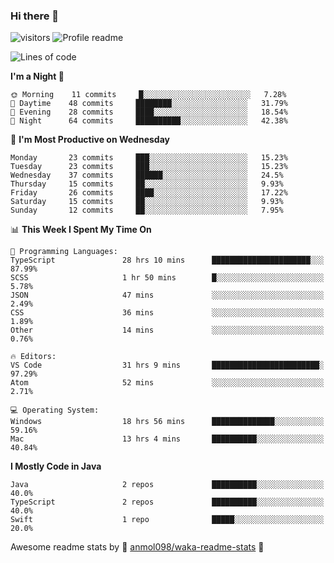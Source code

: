 ### Hi there 👋  
![visitors](https://visitor-badge.laobi.icu/badge?page_id=leverglowh) ![Profile readme](https://github.com/leverglowh/leverglowh/workflows/Profile%20readme/badge.svg?branch=master)

<!--START_SECTION:waka-->
![Lines of code](https://img.shields.io/badge/From%20Hello%20World%20I%27ve%20Written-42973%20lines%20of%20code-blue)

**I'm a Night 🦉** 

```text
🌞 Morning    11 commits     █░░░░░░░░░░░░░░░░░░░░░░░░   7.28% 
🌆 Daytime    48 commits     ████████░░░░░░░░░░░░░░░░░   31.79% 
🌃 Evening    28 commits     ████░░░░░░░░░░░░░░░░░░░░░   18.54% 
🌙 Night      64 commits     ██████████░░░░░░░░░░░░░░░   42.38%

```
📅 **I'm Most Productive on Wednesday** 

```text
Monday       23 commits     ███░░░░░░░░░░░░░░░░░░░░░░   15.23% 
Tuesday      23 commits     ███░░░░░░░░░░░░░░░░░░░░░░   15.23% 
Wednesday    37 commits     ██████░░░░░░░░░░░░░░░░░░░   24.5% 
Thursday     15 commits     ██░░░░░░░░░░░░░░░░░░░░░░░   9.93% 
Friday       26 commits     ████░░░░░░░░░░░░░░░░░░░░░   17.22% 
Saturday     15 commits     ██░░░░░░░░░░░░░░░░░░░░░░░   9.93% 
Sunday       12 commits     ██░░░░░░░░░░░░░░░░░░░░░░░   7.95%

```


📊 **This Week I Spent My Time On** 

```text
💬 Programming Languages: 
TypeScript               28 hrs 10 mins      ██████████████████████░░░   87.99% 
SCSS                     1 hr 50 mins        █░░░░░░░░░░░░░░░░░░░░░░░░   5.78% 
JSON                     47 mins             ░░░░░░░░░░░░░░░░░░░░░░░░░   2.49% 
CSS                      36 mins             ░░░░░░░░░░░░░░░░░░░░░░░░░   1.89% 
Other                    14 mins             ░░░░░░░░░░░░░░░░░░░░░░░░░   0.76%

🔥 Editors: 
VS Code                  31 hrs 9 mins       ████████████████████████░   97.29% 
Atom                     52 mins             ░░░░░░░░░░░░░░░░░░░░░░░░░   2.71%

💻 Operating System: 
Windows                  18 hrs 56 mins      ██████████████░░░░░░░░░░░   59.16% 
Mac                      13 hrs 4 mins       ██████████░░░░░░░░░░░░░░░   40.84%

```

**I Mostly Code in Java** 

```text
Java                     2 repos             ██████████░░░░░░░░░░░░░░░   40.0% 
TypeScript               2 repos             ██████████░░░░░░░░░░░░░░░   40.0% 
Swift                    1 repo              █████░░░░░░░░░░░░░░░░░░░░   20.0%

```



<!--END_SECTION:waka-->


Awesome readme stats by :star2: [anmol098/waka-readme-stats](https://github.com/anmol098/waka-readme-stats) :star2:
